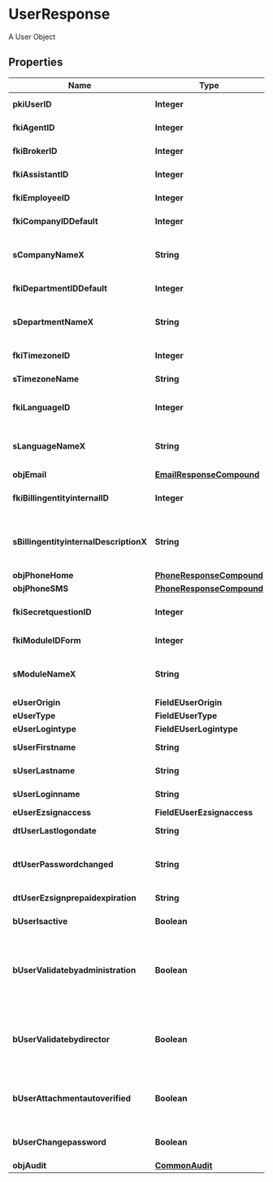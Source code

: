 

# UserResponse

A User Object

## Properties

| Name | Type | Description | Notes |
|------------ | ------------- | ------------- | -------------|
|**pkiUserID** | **Integer** | The unique ID of the User |  |
|**fkiAgentID** | **Integer** | The unique ID of the Agent. |  [optional] |
|**fkiBrokerID** | **Integer** | The unique ID of the Broker. |  [optional] |
|**fkiAssistantID** | **Integer** | The unique ID of the Assistant. |  [optional] |
|**fkiEmployeeID** | **Integer** | The unique ID of the Employee. |  [optional] |
|**fkiCompanyIDDefault** | **Integer** | The unique ID of the Company |  |
|**sCompanyNameX** | **String** | The Name of the Company in the language of the requester |  |
|**fkiDepartmentIDDefault** | **Integer** | The unique ID of the Department |  |
|**sDepartmentNameX** | **String** | The Name of the Department in the language of the requester |  |
|**fkiTimezoneID** | **Integer** | The unique ID of the Timezone |  |
|**sTimezoneName** | **String** | The description of the Timezone |  |
|**fkiLanguageID** | **Integer** | The unique ID of the Language.  Valid values:  |Value|Description| |-|-| |1|French| |2|English| |  |
|**sLanguageNameX** | **String** | The Name of the Language in the language of the requester |  |
|**objEmail** | [**EmailResponseCompound**](EmailResponseCompound.md) |  |  |
|**fkiBillingentityinternalID** | **Integer** | The unique ID of the Billingentityinternal. |  |
|**sBillingentityinternalDescriptionX** | **String** | The description of the Billingentityinternal in the language of the requester |  |
|**objPhoneHome** | [**PhoneResponseCompound**](PhoneResponseCompound.md) |  |  [optional] |
|**objPhoneSMS** | [**PhoneResponseCompound**](PhoneResponseCompound.md) |  |  [optional] |
|**fkiSecretquestionID** | **Integer** | The unique ID of the Secretquestion.  Valid values:  |Value|Description| |-|-| |1|The name of the hospital in which you were born| |2|The name of your grade school| |3|The last name of your favorite teacher| |4|Your favorite sports team| |5|Your favorite TV show| |6|Your favorite movie| |7|The name of the street on which you grew up| |8|The name of your first employer| |9|Your first car| |10|Your favorite food| |11|The name of your first pet| |12|Favorite musician/band| |13|What instrument you play| |14|Your father&#39;s middle name| |15|Your mother&#39;s maiden name| |16|Name of your eldest child| |17|Your spouse&#39;s middle name| |18|Favorite restaurant| |19|Childhood nickname| |20|Favorite vacation destination| |21|Your boat&#39;s name| |22|Date of Birth (YYYY-MM-DD)| |  [optional] |
|**fkiModuleIDForm** | **Integer** | The unique ID of the Module |  [optional] |
|**sModuleNameX** | **String** | The Name of the Module in the language of the requester |  [optional] |
|**eUserOrigin** | **FieldEUserOrigin** |  |  |
|**eUserType** | **FieldEUserType** |  |  |
|**eUserLogintype** | **FieldEUserLogintype** |  |  |
|**sUserFirstname** | **String** | The first name of the user |  |
|**sUserLastname** | **String** | The last name of the user |  |
|**sUserLoginname** | **String** | The login name of the User. |  |
|**eUserEzsignaccess** | **FieldEUserEzsignaccess** |  |  |
|**dtUserLastlogondate** | **String** | The last logon date of the User |  [optional] |
|**dtUserPasswordchanged** | **String** | The date at which the User&#39;s password was last changed |  [optional] |
|**dtUserEzsignprepaidexpiration** | **String** | The eZsign prepaid expiration date |  [optional] |
|**bUserIsactive** | **Boolean** | Whether the User is active or not |  |
|**bUserValidatebyadministration** | **Boolean** | Whether if the transactions in which the User is implicated must be validated by administrative personnel or not |  [optional] |
|**bUserValidatebydirector** | **Boolean** | Whether if the transactions in which the User is implicated must be validated by a director or not |  [optional] |
|**bUserAttachmentautoverified** | **Boolean** | Whether if Attachments uploaded by the User must be validated or not |  [optional] |
|**bUserChangepassword** | **Boolean** | Whether if the User is forced to change its password |  |
|**objAudit** | [**CommonAudit**](CommonAudit.md) |  |  |



